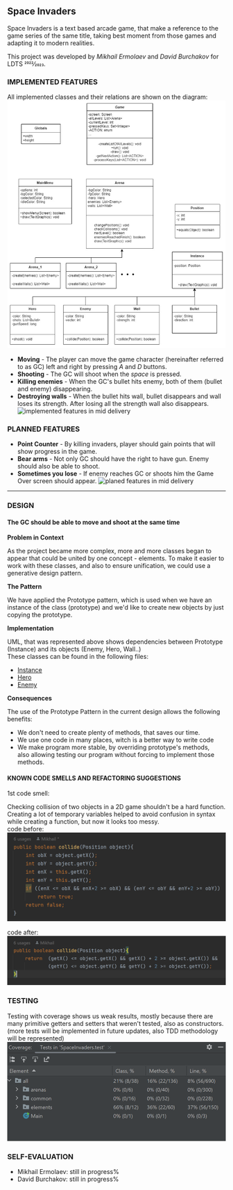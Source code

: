 ##  Space Invaders 

Space Invaders is a text based arcade game,
that make a reference to the game series of
the same title, taking best moment from those games
and adapting it to modern realities.

This project was developed by *Mikhail Ermolaev* and *David Burchakov* for LDTS 2022⁄2023.

### IMPLEMENTED FEATURES

All implemented classes and their relations are shown on the diagram:
![UML diagram](/docs/images/SpaceInvadersClassDiagram.jpg "UML diagram")

- **Moving** - The player can move the game character (hereinafter referred to as GC) 
left and right by pressing *A* and *D* buttons.
- **Shooting** - The GC will shoot when the *space* is pressed.
- **Killing enemies** - When the GC's bullet hits enemy, both of them
(bullet and enemy) disappearing.
- **Destroying walls** - When the bullet hits wall, bullet disappears
and wall loses its strength. After losing all the strength wall 
also disappears.
![implemented features in mid delivery](/docs/images/midDeliveryImplemented.png "implemented features in mid delivery")
### PLANNED FEATURES

- **Point Counter** - By killing invaders, player should gain points
that will show progress in the game.
- **Bear arms** - Not only GC should have the right to have gun.
Enemy should also be able to shoot.
- **Sometimes you lose** - If enemy reaches GC or shoots him
the Game Over screen should appear.
![planed features in mid delivery](/docs/images/midDeliveryPlaned.png "planed features in mid delivery")
------

### DESIGN

#### The GC should be able to move and shoot at the same time
**Problem in Context**

As the project became more complex, more and more classes 
began to appear that could be united by one concept - elements.
To make it easier to work with these classes, and also to 
ensure unification, we could use a generative design pattern.

**The Pattern**

We have applied the Prototype pattern, which is used when we have an instance 
of the class (prototype) and we'd like to create new objects by just copying 
the prototype.

**Implementation**

UML, that was represented above shows dependencies between Prototype (Instance)
and its objects (Enemy, Hero, Wall..)\
These classes can be found in the following files:
- [Instance](https://github.com/FEUP-LDTS-2022/project-l07gr06/blob/master/src/main/java/L7/Gr06/elements/Instance.java)
- [Hero](https://github.com/FEUP-LDTS-2022/project-l07gr06/blob/master/src/main/java/L7/Gr06/elements/Hero.java)
- [Enemy](https://github.com/FEUP-LDTS-2022/project-l07gr06/blob/master/src/main/java/L7/Gr06/elements/Enemy.java)

**Consequences**

The use of the Prototype Pattern in the current design allows the following benefits:
- We don't need to create plenty of methods, that saves our time.
- We use one code in many places, witch is a better way to write code
- We make program more stable, by overriding prototype's methods,  
also allowing testing our program without forcing to implement those methods.

#### KNOWN CODE SMELLS AND REFACTORING SUGGESTIONS

1st code smell:

Checking collision of two objects in a 2D game shouldn't be a hard function.\
Creating a lot of temporary variables helped to avoid confusion in syntax while 
creating a function, but now it looks too messy.\
code before:
![codeSmell1a](/docs/images/codeSmell1a.png "1st code smell (before)")

code after:
![codeSmell1b](/docs/images/codeSmell1b.png "1st code smell (after)")


### TESTING

Testing with coverage shows us weak results, mostly because
there are many primitive getters and setters that weren't tested,
also as constructors.\
(more tests will be implemented in future updates, 
also TDD methodology will be represented)
![Test coverage](/docs/images/coverage.png "Test with coverage")



### SELF-EVALUATION

- Mikhail Ermolaev: still in progress%
- David Burchakov:  still in progress%

